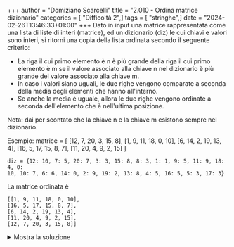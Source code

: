 +++
author = "Domiziano Scarcelli"
title = "2.010 - Ordina matrice dizionario"
categories = [ "Difficoltà 2",]
tags = [ "stringhe",]
date = "2024-02-26T13:46:33+01:00"
+++
Dato in input una matrice rappresentata come una lista di liste di interi
(matrice), ed un dizionario (diz) le cui chiavi e valori sono interi, si ritorni
una copia della lista ordinata secondo il seguente criterio:

- La riga il cui primo elemento è n è più grande della riga il cui primo
elemento è m se il valore associato alla chiave n nel dizionario è più
grande  del valore associato alla chiave m.
- In caso i valori siano uguali, le due righe vengono comparate a seconda della media degli elementi che hanno all'interno.
- Se anche la media è uguale, allora le due righe vengono ordinate a seconda dell'elemento che è nell'ultima posizione.

Nota: dai per scontato che la chiave n e la chiave m esistono sempre nel dizionario.

Esempio:
    matrice = [
        [12, 7, 20, 3, 15, 8],
        [1, 9, 11, 18, 0, 10],
        [6, 14, 2, 19, 13, 4],
        [16, 5, 17, 15, 8, 7],
        [11, 20, 4, 9, 2, 15]
    ]

    diz = {12: 10, 7: 5, 20: 7, 3: 3, 15: 8, 8: 3, 1: 1, 9: 5, 11: 9, 18: 4, 0:
    10, 10: 7, 6: 6, 14: 0, 2: 9, 19: 2, 13: 8, 4: 5, 16: 5, 5: 3, 17: 3}


La matrice ordinata è 

    [[1, 9, 11, 18, 0, 10],
    [16, 5, 17, 15, 8, 7],
    [6, 14, 2, 19, 13, 4],
    [11, 20, 4, 9, 2, 15],
    [12, 7, 20, 3, 15, 8]] 

<details>
<summary>Mostra la soluzione</summary>

```python
def ordina_matrice_diz(matrice, diz):
    return sorted(matrice, key=lambda x: (diz[x[0]], -sum(x), x[-1]))
```

</details>

